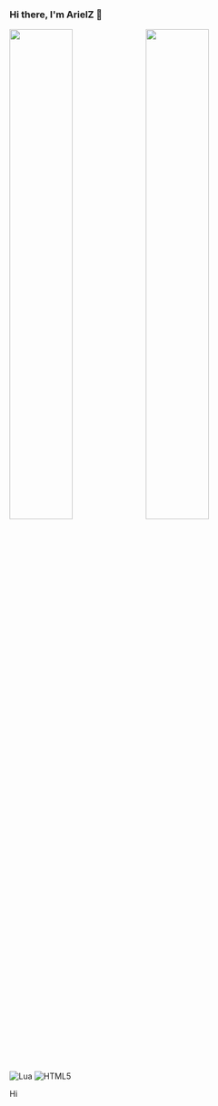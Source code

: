 ### Hi there, I'm ArielZ 🤙

<img align = 'left' width= '47%' src="https://github-readme-stats.vercel.app/api?username=ArielZ123&show_icons=true&theme=merko" />

<img align = 'left' width= '47%' src="https://github-readme-stats.vercel.app/api/top-langs/?username=ArielZ123&layout=compact" />

![Lua](https://img.shields.io/badge/lua-%232C2D72.svg?style=for-the-badge&logo=lua&logoColor=white)
![HTML5](https://img.shields.io/badge/html5-%23E34F26.svg?style=for-the-badge&logo=html5&logoColor=white)

Hi
